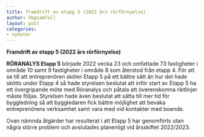 ```yaml
---
title: framdrift av etapp 5 (2022 års rörförnyelse)
author: hbgsamfall
layout: post
categories:
- nyheter
---
```


**Framdrift av etapp 5 (2022 års rörförnyelse)**

**RÖRANALYS Etapp 5** började 2022 vecka 23 och omfattade 73 fastigheter i område 10 samt 9 fastigheter i område 8 som återstod från etapp 4. 
För att se till att entreprenören sköter Etapp 5 på ett bättre sätt än hur det hade skötts under Etapp 4 så hade styrelsen beslutat att inför start av Etapp 5 ha ett övergripande möte med Röranalys och påtala att överenskomna riktlinjer måste följas. Styrelsen hade även beslutat att sätta till mer tid för byggledning så att byggledaren fick bättre möjlighet att bevaka entreprenörens verksamhet samt vara med vid kontakter med boende.

Ovan nämnda åtgärder har resulterat i att Etapp 5 har genomförts utan några större problem och avslutades planenligt vid årsskiftet 2022/2023.
